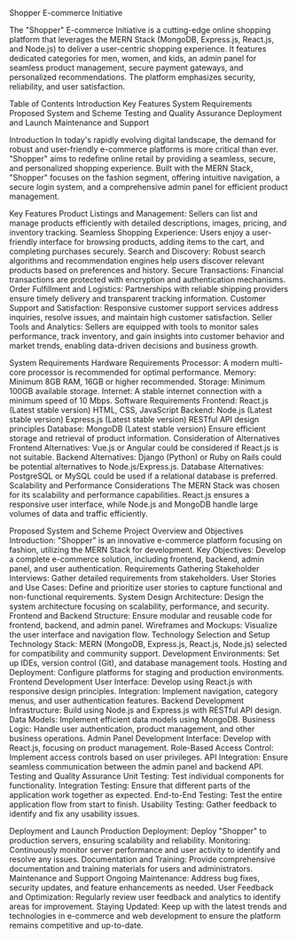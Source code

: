 Shopper E-commerce Initiative

The "Shopper" E-commerce Initiative is a cutting-edge online shopping platform that leverages the MERN Stack (MongoDB, Express.js, React.js, and Node.js) to deliver a user-centric shopping experience. It features dedicated categories for men, women, and kids, an admin panel for seamless product management, secure payment gateways, and personalized recommendations. The platform emphasizes security, reliability, and user satisfaction.

Table of Contents
Introduction
Key Features
System Requirements
Proposed System and Scheme
Testing and Quality Assurance
Deployment and Launch
Maintenance and Support


Introduction
In today's rapidly evolving digital landscape, the demand for robust and user-friendly e-commerce platforms is more critical than ever. "Shopper" aims to redefine online retail by providing a seamless, secure, and personalized shopping experience. Built with the MERN Stack, "Shopper" focuses on the fashion segment, offering intuitive navigation, a secure login system, and a comprehensive admin panel for efficient product management.

Key Features
Product Listings and Management:
Sellers can list and manage products efficiently with detailed descriptions, images, pricing, and inventory tracking.
Seamless Shopping Experience:
Users enjoy a user-friendly interface for browsing products, adding items to the cart, and completing purchases securely.
Search and Discovery:
Robust search algorithms and recommendation engines help users discover relevant products based on preferences and history.
Secure Transactions:
Financial transactions are protected with encryption and authentication mechanisms.
Order Fulfillment and Logistics:
Partnerships with reliable shipping providers ensure timely delivery and transparent tracking information.
Customer Support and Satisfaction:
Responsive customer support services address inquiries, resolve issues, and maintain high customer satisfaction.
Seller Tools and Analytics:
Sellers are equipped with tools to monitor sales performance, track inventory, and gain insights into
customer behavior and market trends, enabling data-driven decisions and business growth.

System Requirements
Hardware Requirements
Processor: A modern multi-core processor is recommended for optimal performance.
Memory: Minimum 8GB RAM, 16GB or higher recommended.
Storage: Minimum 100GB available storage.
Internet: A stable internet connection with a minimum speed of 10 Mbps.
Software Requirements
Frontend:
React.js (Latest stable version)
HTML, CSS, JavaScript
Backend:
Node.js (Latest stable version)
Express.js (Latest stable version)
RESTful API design principles
Database:
MongoDB (Latest stable version)
Ensure efficient storage and retrieval of product information.
Consideration of Alternatives
Frontend Alternatives: Vue.js or Angular could be considered if React.js is not suitable.
Backend Alternatives: Django (Python) or Ruby on Rails could be potential alternatives to Node.js/Express.js.
Database Alternatives: PostgreSQL or MySQL could be used if a relational database is preferred.
Scalability and Performance Considerations
The MERN Stack was chosen for its scalability and performance capabilities. React.js ensures a responsive user interface, while Node.js and MongoDB handle large volumes of data and traffic efficiently.

Proposed System and Scheme
Project Overview and Objectives
Introduction: "Shopper" is an innovative e-commerce platform focusing on fashion, utilizing the MERN Stack for development.
Key Objectives: Develop a complete e-commerce solution, including frontend, backend, admin panel, and user authentication.
Requirements Gathering
Stakeholder Interviews: Gather detailed requirements from stakeholders.
User Stories and Use Cases: Define and prioritize user stories to capture functional and non-functional requirements.
System Design
Architecture: Design the system architecture focusing on scalability, performance, and security.
Frontend and Backend Structure: Ensure modular and reusable code for frontend, backend, and admin panel.
Wireframes and Mockups: Visualize the user interface and navigation flow.
Technology Selection and Setup
Technology Stack: MERN (MongoDB, Express.js, React.js, Node.js) selected for compatibility and community support.
Development Environments: Set up IDEs, version control (Git), and database management tools.
Hosting and Deployment: Configure platforms for staging and production environments.
Frontend Development
User Interface: Develop using React.js with responsive design principles.
Integration: Implement navigation, category menus, and user authentication features.
Backend Development
Infrastructure: Build using Node.js and Express.js with RESTful API design.
Data Models: Implement efficient data models using MongoDB.
Business Logic: Handle user authentication, product management, and other business operations.
Admin Panel Development
Interface: Develop with React.js, focusing on product management.
Role-Based Access Control: Implement access controls based on user privileges.
API Integration: Ensure seamless communication between the admin panel and backend API.
Testing and Quality Assurance
Unit Testing: Test individual components for functionality.
Integration Testing: Ensure that different parts of the application work together as expected.
End-to-End Testing: Test the entire application flow from start to finish.
Usability Testing: Gather feedback to identify and fix any usability issues.

Deployment and Launch
Production Deployment: Deploy "Shopper" to production servers, ensuring scalability and reliability.
Monitoring: Continuously monitor server performance and user activity to identify and resolve any issues.
Documentation and Training: Provide comprehensive documentation and training materials for users and administrators.
Maintenance and Support
Ongoing Maintenance: Address bug fixes, security updates, and feature enhancements as needed.
User Feedback and Optimization: Regularly review user feedback and analytics to identify areas for improvement.
Staying Updated: Keep up with the latest trends and technologies in e-commerce and web development to ensure the platform remains competitive and up-to-date.
